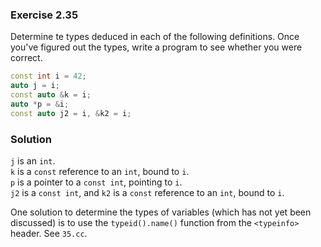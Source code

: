 ### Exercise 2.35

Determine te types deduced in each of the following definitions. Once you've
figured out the types, write a program to see whether you were correct.

```cpp
const int i = 42;
auto j = i; 
const auto &k = i;
auto *p = &i;
const auto j2 = i, &k2 = i;
```

### Solution

`j` is an `int`.  
`k` is a `const` reference to an `int`, bound to `i`.  
`p` is a pointer to a `const int`, pointing to `i`.  
`j2` is a `const int`, and `k2` is a `const` reference to an `int`, bound to
`i`.

One solution to determine the types of variables (which has not yet been
discussed) is to use the `typeid().name()` function from the `<typeinfo>`
header. See `35.cc`.
